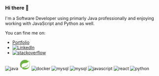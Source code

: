 ### Hi there 👋

I'm a Software Developer using primarly Java professionally and enjoying working with JavaScript and Python as well.

You can fine me on:
- [Portfolio](https://manolis-papadimitriou.com/) 
- [<img alt="LinkedIn" src="https://img.shields.io/badge/linkedin-%230077B5.svg?&style=for-the-badge&logo=linkedin&logoColor=white" />][linkedin]
- [<img alt="stackoverflow" src="https://img.shields.io/badge/stack%20overflow-FE7A16?logo=stack-overflow&logoColor=white&style=for-the-badge" />][stackoverflow]


<p align="left"> 
<img src="https://devicons.github.io/devicon/devicon.git/icons/java/java-original-wordmark.svg" alt="java" width="35" height="35"/>
<img alt="spring" width="35" height="35" src="https://raw.githubusercontent.com/github/explore/80688e429a7d4ef2fca1e82350fe8e3517d3494d/topics/spring-boot/spring-boot.png" />
<img src="https://devicons.github.io/devicon/devicon.git/icons/docker/docker-original-wordmark.svg" alt="docker" width="35" height="35"/>
<img src="https://devicons.github.io/devicon/devicon.git/icons/mysql/mysql-original-wordmark.svg" alt="mysql" width="35" height="35"/> 
<img src="https://devicons.github.io/devicon/devicon.git/icons/oracle/oracle-original.svg" alt="mysql" width="35" height="35"/> 

<img src="https://devicons.github.io/devicon/devicon.git/icons/javascript/javascript-original.svg" alt="javascript" width="35" height="35"/>
<img src="https://devicons.github.io/devicon/devicon.git/icons/react/react-original-wordmark.svg" alt="react" width="35" height="35"/> 
<img src="https://devicons.github.io/devicon/devicon.git/icons/python/python-original.svg" alt="python" width="35" height="35"/>
</p>

[linkedin]: https://www.linkedin.com/in/manolis-papadimitriou/
[stackoverflow]: https://stackoverflow.com/users/2606441/manolis-pap
